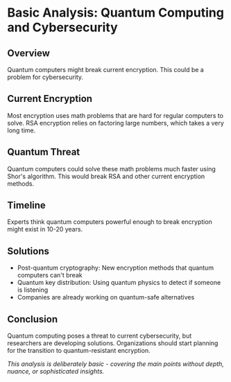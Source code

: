 # Basic Analysis: Quantum Computing and Cybersecurity

## Overview
Quantum computers might break current encryption. This could be a problem for cybersecurity.

## Current Encryption
Most encryption uses math problems that are hard for regular computers to solve. RSA encryption relies on factoring large numbers, which takes a very long time.

## Quantum Threat
Quantum computers could solve these math problems much faster using Shor's algorithm. This would break RSA and other current encryption methods.

## Timeline
Experts think quantum computers powerful enough to break encryption might exist in 10-20 years.

## Solutions
- Post-quantum cryptography: New encryption methods that quantum computers can't break
- Quantum key distribution: Using quantum physics to detect if someone is listening
- Companies are already working on quantum-safe alternatives

## Conclusion
Quantum computing poses a threat to current cybersecurity, but researchers are developing solutions. Organizations should start planning for the transition to quantum-resistant encryption.

*This analysis is deliberately basic - covering the main points without depth, nuance, or sophisticated insights.*
